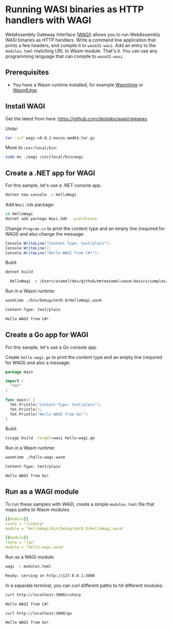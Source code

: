 # Running WASI binaries as HTTP handlers with WAGI

WebAssembly Gateway Interface ([WAGI](https://github.com/deislabs/wagi)) allows
you to run WebAssembly WASI binaries as HTTP handlers. Write a command line
application that prints a few headers, and compile it to `wasm32-wasi`. Add an
entry to the `modules.toml` matching URL to Wasm module. That's it. You can use
any programming language that can compile to `wasm32-wasi`.

## Prerequisites

* You have a Wasm runtime installed, for example
  [Wasmtime](https://wasmtime.dev/) or
  [WasmEdge](https://wasmedge.org/book/en/quick_start/install.html).

## Install WAGI

Get the latest from here: https://github.com/deislabs/wagi/releases

Untar:

```sh
tar -zxf wagi-v0.8.1-macos-amd64.tar.gz
```

Move to `/usr/local/bin`:

```sh
sudo mv ./wagi /usr/local/bin/wagi
```

## Create a .NET app for WAGI

For this sample, let's use a .NET console app.

```sh
dotnet new console -n HelloWagi
```

Add `Wasi.Sdk` package:

```sh
cd HelloWagi
dotnet add package Wasi.Sdk --prerelease
```

Change `Program.cs` to print the content type and an empty line (required for
WAGI) and also change the message:

```csharp
Console.WriteLine("Content-Type: text/plain");
Console.WriteLine();
Console.WriteLine("Hello WAGI from C#!");
```

Build:

```sh
dotnet build

  HelloWagi -> /Users/atamel/dev/github/meteatamel/wasm-basics/samples/hello-wagi/HelloWagi/bin/Debug/net8.0/HelloWagi.wasm
```

Run in a Wasm runtime:

```sh
wasmtime ./bin/Debug/net8.0/HelloWagi.wasm

Content-Type: text/plain

Hello WAGI from C#!
```

## Create a Go app for WAGI

For this sample, let's use a Go console app.

Create `hello-wagi.go` to print the content type and an empty line (required for
WAGI) and also a message:

```go
package main

import (
  "fmt"
)

func main() {
  fmt.Println("Content-Type: text/plain");
  fmt.Println();
  fmt.Println("Hello WAGI from Go!")
}
```

Build:

```sh
tinygo build -target=wasi hello-wagi.go
```

Run in a Wasm runtime:

```sh
wasmtime ./hello-wagi.wasm

Content-Type: text/plain

Hello WAGI from Go!
```

## Run as a WAGI module

To run these samples with WAGI, create a simple `modules.toml` file that maps
paths to Wasm modules:

```yaml
[[module]]
route = "/csharp"
module = "HelloWagi/bin/Debug/net8.0/HelloWagi.wasm"

[[module]]
route = "/go"
module = "hello-wagi.wasm"
```

Run as a WAGI module:

```sh
wagi -c modules.toml

Ready: serving on http://127.0.0.1:3000
```

In a separate terminal, you can curl different paths to hit different modules:

```sh
curl http://localhost:3000/csharp

Hello WAGI from C#!

curl http://localhost:3000/go

Hello WAGI from Go!
```
